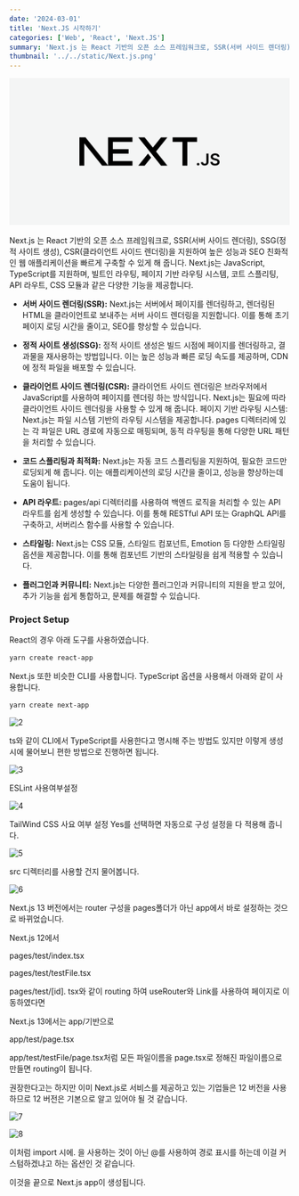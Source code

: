 ```yaml
---
date: '2024-03-01'
title: 'Next.JS 시작하기'
categories: ['Web', 'React', 'Next.JS']
summary: 'Next.js 는 React 기반의 오픈 소스 프레임워크로, SSR(서버 사이드 렌더링), SSG(정적 사이트 생성), CSR(클라이언트 사이드 렌더링)을 지원하여 높은 성능과 SEO 친화적인 웹 애플리케이션을 빠르게 구축할 수 있게 해 줍니다.'
thumbnail: '../../static/Next.js.png'
---
```


![1](../../static/Next.js.png)

Next.js 는 React 기반의 오픈 소스 프레임워크로, SSR(서버 사이드 렌더링), SSG(정적 사이트 생성), CSR(클라이언트 사이드 렌더링)을 지원하여 높은 성능과 SEO 친화적인 웹 애플리케이션을 빠르게 구축할 수 있게 해 줍니다. Next.js는 JavaScript, TypeScript를 지원하며, 빌트인 라우팅, 페이지 기반 라우팅 시스템, 코트 스플리팅, API 라우트, CSS 모듈과 같은 다양한 기능을 제공합니다.

- **서버 사이드 렌더링(SSR):** Next.js는 서버에서 페이지를 렌더링하고, 렌더링된 HTML을 클라이언트로 보내주는 서버 사이드 렌더링을 지원합니다. 이를 통해 초기 페이지 로딩 시간을 줄이고, SEO를 향상할 수 있습니다.

- **정적 사이트 생성(SSG):**
  정적 사이트 생성은 빌드 시점에 페이지를 렌더링하고, 결과물을 재사용하는 방법입니다. 이는 높은 성능과 빠른 로딩 속도를 제공하며, CDN에 정적 파일을 배포할 수 있습니다.

- **클라이언트 사이드 렌더링(CSR):**
  클라이언트 사이드 렌더링은 브라우저에서 JavaScript를 사용하여 페이지를 렌더링 하는 방식입니다. Next.js는 필요에 따라 클라이언트 사이드 렌더링을 사용할 수 있게 해 줍니다.
  페이지 기반 라우팅 시스템:
  Next.js는 파일 시스템 기반의 라우팅 시스템을 제공합니다. pages 디렉터리에 있는 각 파일은 URL 경로에 자동으로 매핑되며, 동적 라우팅을 통해 다양한 URL 패턴을 처리할 수 있습니다.

- **코드 스플리팅과 최적화:**
  Next.js는 자동 코드 스플리팅을 지원하여, 필요한 코드만 로딩되게 해 줍니다. 이는 애플리케이션의 로딩 시간을 줄이고, 성능을 향상하는데 도움이 됩니다.

- **API 라우트:**
  pages/api 디렉터리를 사용하여 백엔드 로직을 처리할 수 있는 API 라우트를 쉽게 생성할 수 있습니다. 이를 통해 RESTful API 또는 GraphQL API를 구축하고, 서버리스 함수를 사용할 수 있습니다.

- **스타일링:**
  Next.js는 CSS 모듈, 스타일드 컴포넌트, Emotion 등 다양한 스타일링 옵션을 제공합니다. 이를 통해 컴포넌트 기반의 스타일링을 쉽게 적용할 수 있습니다.

- **플러그인과 커뮤니티:**
  Next.js는 다양한 플러그인과 커뮤니티의 지원을 받고 있어, 추가 기능을 쉽게 통합하고, 문제를 해결할 수 있습니다.

### Project Setup

React의 경우 아래 도구를 사용하였습니다.

```bash
yarn create react-app
```

Next.js 또한 비슷한 CLI를 사용합니다. TypeScript 옵션을 사용해서 아래와 같이 사용합니다.

```bash
yarn create next-app
```

![2](https://i.ibb.co/7jyrkMy/Start-Next-2.png)

ts와 같이 CLI에서 TypeScript를 사용한다고 명시해 주는 방법도 있지만 이렇게 생성 시에 물어보니 편한 방법으로 진행하면 됩니다.

![3](https://i.ibb.co/H4x42Vz/Start-Next-3.png)

ESLint 사용여부설정

![4](https://i.ibb.co/fdpM8pt/Start-Next-4.png)

TailWind CSS 사요 여부 설정 Yes를 선택하면 자동으로 구성 설정을 다 적용해 줍니다.

![5](https://i.ibb.co/bRFrnqP/Start-Next-5.png)

src 디렉터리를 사용할 건지 물어봅니다.

![6](https://i.ibb.co/ggRJJPG/Start-Next-6.png)

Next.js 13 버전에서는 router 구성을 pages폴더가 아닌 app에서 바로 설정하는 것으로 바뀌었습니다.

Next.js 12에서

pages/test/index.tsx

pages/test/testFile.tsx

pages/test/[id]. tsx와 같이 routing 하여 useRouter와 Link를 사용하여 페이지로 이동하였다면

Next.js 13에서는 app/기반으로

app/test/page.tsx

app/test/testFile/page.tsx처럼 모든 파일이름을 page.tsx로 정해진 파일이름으로 만들면 routing이 됩니다.

권장한다고는 하지만 이미 Next.js로 서비스를 제공하고 있는 기업들은 12 버전을 사용하므로 12 버전은 기본으로 알고 있어야 될 것 같습니다.

![7](https://i.ibb.co/Hh4b3m3/Start-Next-7.png)

![8](https://i.ibb.co/tzjNTBT/Start-Next-8.png)

이처럼 import 시에. 을 사용하는 것이 아닌 @를 사용하여 경로 표시를 하는데 이걸 커스텀하겠냐고 하는 옵션인 것 같습니다.

이것을 끝으로 Next.js app이 생성됩니다.
